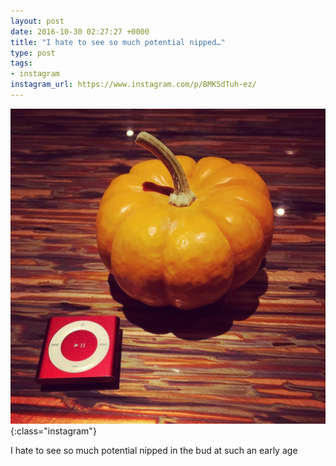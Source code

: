 ```yaml
---
layout: post
date: 2016-10-30 02:27:27 +0000
title: "I hate to see so much potential nipped…"
type: post
tags:
- instagram
instagram_url: https://www.instagram.com/p/BMK5dTuh-ez/
---
```


![Instagram - BMK5dTuh-ez](/img/BMK5dTuh-ez.jpg){:class="instagram"}

I hate to see so much potential nipped in the bud at such an early age
